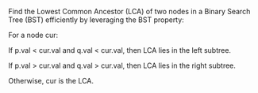 Find the Lowest Common Ancestor (LCA) of two nodes in a Binary Search Tree (BST) efficiently by leveraging the BST property:

For a node cur:

If p.val < cur.val and q.val < cur.val, then LCA lies in the left subtree.

If p.val > cur.val and q.val > cur.val, then LCA lies in the right subtree.

Otherwise, cur is the LCA.
